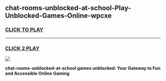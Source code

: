 
## chat-rooms-unblocked-at-school-Play-Unblocked-Games-Online-wpcxe
<h3>
<a href="https://premium76.site?title=chat-rooms-unblocked-at-school&ref=25A">CLICK TO PLAY</a></h3>
<hr>

<h3>
<a href="https://premium76.site?title=chat-rooms-unblocked-at-school&ref=25A">CLICK 2 PLAY</a>
  
</h3>

<a href="https://premium76.site?title=chat-rooms-unblocked-at-school&ref=25A"><img src="https://clearcache.store/games.png"></a>


**chat-rooms-unblocked-at-school games unblocked: Your Gateway to Fun and Accessible Online Gaming**

